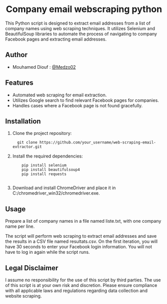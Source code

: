 
<p align="center">
    <h1 align="center"> Company email webscraping  python</h1>
</p>
This Python script is designed to extract email addresses from a list of company names using web scraping techniques. It utilizes Selenium and BeautifulSoup libraries to automate the process of navigating to company Facebook pages and extracting email addresses.

## Author
 - Mouhamed Diouf : [@Medzo02](https://github.com/Medzo02)
## Features
- Automated web scraping for email extraction.
- Utilizes Google search to find relevant Facebook pages for companies.
- Handles cases where a Facebook page is not found gracefully.
## Installation
1. Clone the project repository:

   ```shell
     git clone https://github.com/your_username/web-scraping-email-extractor.git

2. Install the required dependencies:
    ```shell
        pip install selenium
        pip install beautifulsoup4
        pip install requests


3. Download and install ChromeDriver and place it in C:/chromedriver_win32/chromedriver.exe.
## Usage
Prepare a list of company names in a file named liste.txt, with one company name per line.
  
The script will perform web scraping to extract email addresses and save the results in a CSV file named resultats.csv.
On the first iteration, you will have 30 seconds to enter your Facebook login information. You will not have to log in again while the script runs.

## Legal Disclaimer

I assume no responsibility for the use of this script by third parties. The use of this script is at your own risk and discretion. Please ensure compliance with all applicable laws and regulations regarding data collection and website scraping.

